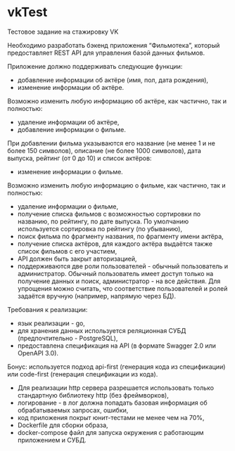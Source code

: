 # vkTest
Тестовое задание на стажировку VK

Необходимо разработать бэкенд приложения “Фильмотека”, который предоставляет REST API для управления базой данных фильмов.

Приложение должно поддерживать следующие функции:
* добавление информации об актёре (имя, пол, дата рождения),
* изменение информации об актёре.

Возможно изменить любую информацию об актёре, как частично, так и полностью:
* удаление информации об актёре,
* добавление информации о фильме.

При добавлении фильма указываются его название (не менее 1 и не более 150 символов), описание (не более 1000 символов), дата выпуска, рейтинг (от 0 до 10) и список актёров:
* изменение информации о фильме.

Возможно изменить любую информацию о фильме, как частично, так и полностью:
* удаление информации о фильме,
* получение списка фильмов с возможностью сортировки по названию, по рейтингу, по дате выпуска. По умолчанию используется сортировка по рейтингу (по убыванию),
* поиск фильма по фрагменту названия, по фрагменту имени актёра,
* получение списка актёров, для каждого актёра выдаётся также список фильмов с его участием,
* API должен быть закрыт авторизацией,
* поддерживаются две роли пользователей - обычный пользователь и администратор. Обычный пользователь имеет доступ только на получение данных и поиск, администратор - на все действия. Для упрощения можно считать, что соответствие пользователей и ролей задаётся вручную (например, напрямую через БД).

Требования к реализации:
* язык реализации - go,
* для хранения данных используется реляционная СУБД (предпочтительно - PostgreSQL),
* предоставлена спецификация на API (в формате Swagger 2.0 или OpenAPI 3.0).

Бонус: используется подход api-first (генерация кода из спецификации) или code-first (генерация спецификации из кода).
* Для реализации http сервера разрешается использовать только стандартную библиотеку http (без фреймворков),
* логирование - в лог должна попадать базовая информация об обрабатываемых запросах, ошибки,
* код приложения покрыт юнит-тестами не менее чем на 70%,
* Dockerfile для сборки образа,
* docker-compose файл для запуска окружения с работающим приложением и СУБД.
